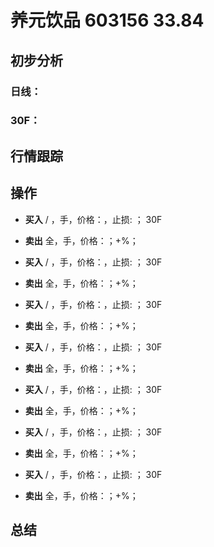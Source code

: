 # 养元饮品 603156 33.84
## 初步分析
### 日线：
  
### 30F：
  
## 行情跟踪
  
## 操作
  - **买入** / ，手，价格：，止损: ； 30F
  - **卖出** 全，手，价格：；+%；

  - **买入** / ，手，价格：，止损: ； 30F
  - **卖出** 全，手，价格：；+%；

  - **买入** / ，手，价格：，止损: ； 30F
  - **卖出** 全，手，价格：；+%；

  - **买入** / ，手，价格：，止损: ； 30F
  - **卖出** 全，手，价格：；+%；

  - **买入** / ，手，价格：，止损: ； 30F
  - **卖出** 全，手，价格：；+%；

  - **买入** / ，手，价格：，止损: ； 30F
  - **卖出** 全，手，价格：；+%；

  - **买入** / ，手，价格：，止损: ； 30F
  - **卖出** 全，手，价格：；+%；

## 总结
  